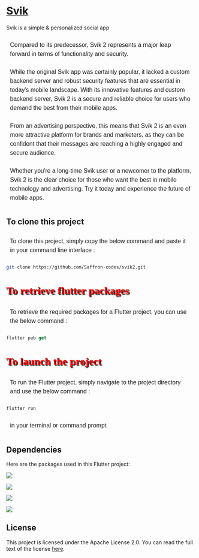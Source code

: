 <!-- <h1 style="color: red; text-shadow: 2px 2px 2px #000000;font-family: Times New Roman;">Svik 2</h1> -->

# [Svik](https://svik.netlify.app)


Svik is a simple & personalized social app
<p style=" font-size: 16px;font-family: Arial, sans-serif; line-height: 1.5; padding: 10px;">Compared to its predecessor, Svik 2 represents a major leap forward in terms of functionality and security.<br><br>
While the original Svik app was certainly popular, it lacked a custom backend server and robust security features that are essential in today's mobile landscape. With its innovative features and custom backend server, Svik 2 is a secure and reliable choice for users who demand the best from their mobile apps.
<br><br>
From an advertising perspective, this means that Svik 2 is an even more attractive platform for brands and marketers, as they can be confident that their messages are reaching a highly engaged and secure audience.
<br><br>
Whether you're a long-time Svik user or a newcomer to the platform, Svik 2 is the clear choice for those who want the best in mobile technology and advertising. Try it today and experience the future of mobile apps.</p>



<!-- <h1 style="color: red; text-shadow: 2px 2px 2px #000000;font-family: Times New Roman;">To clone this project</h1> -->
## To clone this project
<p style=" font-size: 16px;font-family: Arial, sans-serif; line-height: 1.5; padding: 10px;">To clone this project, simply copy the below command and paste it in your command line interface : </p>

```bash
git clone https://github.com/Saffron-codes/svik2.git
```

<h1 style="color: red; text-shadow: 2px 2px 2px #000000;font-family: Times New Roman;">To retrieve flutter packages</h1>

<p style=" font-size: 16px;font-family: Arial, sans-serif; line-height: 1.5; padding: 10px;">To retrieve the required packages for a Flutter project, you can use the below command :</p>

```dart
flutter pub get
```

<h1 style="color: red; text-shadow: 2px 2px 2px #000000;font-family: Times New Roman;">To launch the project</h1>

<p style=" font-size: 16px;font-family: Arial, sans-serif; line-height: 1.5; padding: 10px;">To run the Flutter project, simply navigate to the project directory and use the below command : </p>

```dart
flutter run
```

<p style=" font-size: 16px;font-family: Arial, sans-serif; line-height: 1.5; padding: 10px;">in your terminal or command prompt.</p>

## Dependencies

Here are the packages used in this Flutter project:

![](https://img.shields.io/pub/v/dio?color=blue&label=dio)

![](https://img.shields.io/pub/v/flutter_bloc?color=purple&label=flutter_bloc)

![](https://img.shields.io/pub/v/shared_preferences?color=orange&label=shared_preferences)


![](https://img.shields.io/pub/v/get_it?color=green&label=get_it)


## License
This project is licensed under the Apache License 2.0. You can read the full text of the license [here](https://www.apache.org/licenses/LICENSE-2.0).
